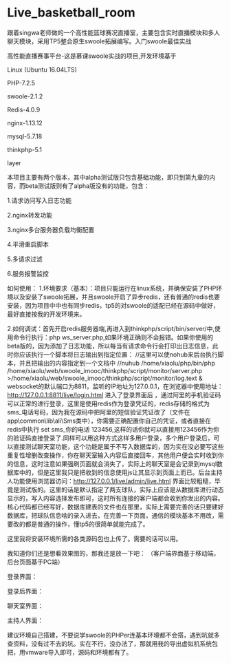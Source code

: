 # Live_basketball_room
跟着singwa老师做的一个高性能篮球赛况直播室，主要包含实时直播模块和多人聊天模块，采用TP5整合原生swoole拓展编写。入门swoole最佳实战

高性能直播赛事平台-这是慕课swoole实战的项目,开发环境基于

Linux (Ubuntu 16.04LTS) 

PHP-7.2.5 

swoole-2.1.2

Redis-4.0.9

nginx-1.13.12

mysql-5.7.18

thinkphp-5.1

layer

本项目主要有两个版本，其中alpha测试版只包含基础功能，即只到第九章的内容，而beta测试版则有了alpha版没有的功能，包含：

1.请求访问写入日志功能

2.nginx转发功能

3.nginx多台服务器负载均衡配置

4.平滑重启脚本

5.多请求过滤

6.服务报警监控

如何使用：
1.环境要求（基本）：项目只能运行在linux系统，并确保安装了PHP环境以及安装了swoole拓展，并且swoole开启了异步redis，还有普通的redis也要安装，因为项目中中也有同步redis，tp5的对swoole的适配已经在源码中做好，最好直接按我的开发环境来。

2.如何调试：首先开启redis服务器端,再进入到thinkphp/script/bin/server/中,使用命令行执行：php ws_server.php,如果环境正确则不会报错。如果你使用的beta版的，因为添加了日志功能，所以每当有请求命令行会打印出日志信息，此时你应该执行一个脚本将日志输出到指定位置：
//这里可以使nohub来后台执行脚本，并且把输出的内容指定到一个文档中
 //nuhub /home/xiaolu/php/bin/php  /home/xiaolu/web/swoole_imooc/thinkphp/script/monitor/server.php >/home/xiaolu/web/swoole_imooc/thinkphp/script/monitor/log.text &
 websocket的默认端口为8811，监听的IP地址为127.0.0.1，在浏览器中使用地址：http://127.0.0.1:8811/live/login.html 进入了登录界面后 ，通过阿里的手机验证码可以正常的进行登录，这里是使用redis作为登录凭证的，redis存储的格式为sms_电话号码，因为我在源码中把阿里的短信验证凭证改了（文件在app\common\lib\ali\Sms类中），你需要正确配置你自己的凭证，或者直接在redis中执行 set sms_你的电话 123456,这样的话你就可以直接用123456作为你的验证码直接登录了.同样可以用这种方式这样多用户登录，多个用户登录后，可以直接测试聊天室功能，这个功能是属于不写入数据库的，因为实在没必要写这些重复性增删改查操作，你在聊天室输入内容后直接回车，其他用户便会实时收到你的信息，这时注意如果强刷页面就会消失了，实际上的聊天室是会记录到mysql数据库中的，但是这里我只是把收到的信息使用js让其显示到页面上而已。后台主持人功能使用浏览器访问：http://127.0.0.1/live/admin/live.html 界面比较粗糙，毕竟是测试版的。这里的话是默认指定了两支球队，实际上应该是从数据库进行动态显示的，写入内容选择发布即可，这时所有连接的客户端都会收到你发出的内容。核心代码都已经写好，数据库建表的文件也在那里，实际上需要完善的话只要建好数据库，把球队信息啥的录入进去，在完善一下页面，通信的模块基本不用改，需要改的都是普通的操作，懂tp5的很简单就能完成了。

这里我将安装环境所需的各类源码包也上传了。需要的话可以用。

我知道你们还是想看效果图的，那我还是放一下吧：
（客户端界面基于移动端，后台页面基于PC端）

登录界面：

登录后界面：

聊天室界面：

主持人界面：

建议环境自己搭建，不要说学swoole的PHPer连基本环境都不会搭，遇到坑就多查资料，没有过不去的坑。实在不行，没办法了，那就用我的导出虚拟机系统包把，用vmware导入即可，源码和环境都有了。
